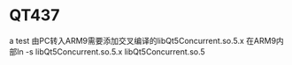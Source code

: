 # QT437
a test
由PC转入ARM9需要添加交叉编译的libQt5Concurrent.so.5.x 在ARM9内部ln -s libQt5Concurrent.so.5.x libQt5Concurrent.so.5
